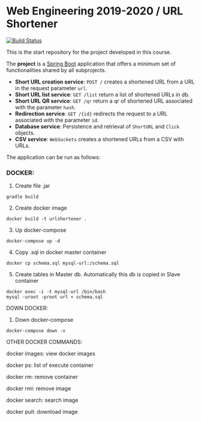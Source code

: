 # Web Engineering 2019-2020 / URL Shortener

[![Build Status](https://travis-ci.org/AlexGuti14/UrlShortener.svg?branch=master)](https://travis-ci.org/AlexGuti14/UrlShortener)

This is the start repository for the project developed in this course. 

The __project__ is a [Spring Boot](http://docs.spring.io/spring-boot/docs/current/reference/htmlsingle/) application that offers a minimum set of functionalities shared by all subprojects.

* __Short URL creation service__:  `POST /` creates a shortened URL from a URL in the request parameter `url`.
* __Short URL list service__:  `GET /list` return a list of shortened URLs in db.
* __Short URL QR service__:  `GET /qr` return a qr of shortened URL associated with the parameter `hash`.
* __Redirection service__: `GET /{id}` redirects the request to a URL associated with the parameter `id`.
* __Database service__: Persistence and retrieval of `ShortURL` and `Click` objects.
* __CSV service__: `WebSockets` creates a shortened URLs from a CSV with URLs.


The application can be run as follows:

### DOCKER:

1) Create file .jar

```
gradle build
```

2) Create docker image

```
docker build -t urlshortener .
```

3) Up docker-compose

```
docker-compose up -d
```

4) Copy .sql in docker master container
```
docker cp schema.sql mysql-url:/schema.sql
```

5) Create tables in Master db. Automatically this db is copied in Slave container
```
docker exec -i -t mysql-url /bin/bash
mysql -uroot -proot url < schema.sql
```


DOWN DOCKER:
1) Down docker-compose

```
docker-compose down -v
```


OTHER DOCKER COMMANDS:

docker images: view docker images

docker ps: list of execute container

docker rm: remove container

docker rmi: remove image

docker search: search image

docker pull: download image